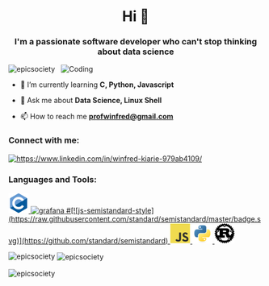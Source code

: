[//]: #[![MasterHead](https://japaneselevelup.com/wp-content/uploads/2018/05/Why-Programmers-Like-Japanese-Why-Japanese-Learners-like-Programming-2.jpeg)](https://epicsociety.io)
<h1 align="center">Hi 👋</h1>
<h3 align="center">I'm a passionate software developer who can't stop thinking about data science</h3>
<img align="right" alt="Coding" width="400" src="https://media.tenor.com/whgQwNlVvNkAAAAi/xero-code.gif">

<p align="left"> <img src="https://komarev.com/ghpvc/?username=epicsociety&label=Profile%20views&color=0e75b6&style=flat" alt="epicsociety" /> </p>

- 🌱 I’m currently learning **C, Python, Javascript**

- 💬 Ask me about **Data Science, Linux Shell**

- 📫 How to reach me **profwinfred@gmail.com**

<h3 align="left">Connect with me:</h3>
<p align="left">
<a href="https://linkedin.com/in/https://www.linkedin.com/in/winfred-kiarie-979ab4109/" target="blank"><img align="center" src="https://raw.githubusercontent.com/rahuldkjain/github-profile-readme-generator/master/src/images/icons/Social/linked-in-alt.svg" alt="https://www.linkedin.com/in/winfred-kiarie-979ab4109/" height="30" width="40" /></a>
</p>

<h3 align="left">Languages and Tools:</h3>
<p align="left"> <a href="https://www.cprogramming.com/" target="_blank" rel="noreferrer"> <img src="https://raw.githubusercontent.com/devicons/devicon/master/icons/c/c-original.svg" alt="c" width="40" height="40"/> </a> <a href="https://grafana.com" target="_blank" rel="noreferrer"> <img src="https://www.vectorlogo.zone/logos/grafana/grafana-icon.svg" alt="grafana" width="40" height="40"/> </a> <a href="https://developer.mozilla.org/en-US/docs/Web/JavaScript" target="_blank" rel="noreferrer"> 
#[![js-semistandard-style](https://raw.githubusercontent.com/standard/semistandard/master/badge.svg)](https://github.com/standard/semistandard)
<img src="https://raw.githubusercontent.com/devicons/devicon/master/icons/javascript/javascript-original.svg" alt="javascript" width="40" height="40"/> </a> <a href="https://www.python.org" target="_blank" rel="noreferrer"> <img src="https://raw.githubusercontent.com/devicons/devicon/master/icons/python/python-original.svg" alt="python" width="40" height="40"/> </a> <a href="https://www.rust-lang.org" target="_blank" rel="noreferrer"> <img src="https://raw.githubusercontent.com/devicons/devicon/master/icons/rust/rust-plain.svg" alt="rust" width="40" height="40"/> </a> </p>

<p><img align="left" src="https://github-readme-stats.vercel.app/api/top-langs?username=epicsociety&show_icons=true&locale=en&layout=compact" alt="epicsociety" /></p>

<p>&nbsp;<img align="center" src="https://github-readme-stats.vercel.app/api?username=epicsociety&show_icons=true&locale=en" alt="epicsociety" /></p>

<p><img align="center" src="https://github-readme-streak-stats.herokuapp.com/?user=epicsociety&" alt="epicsociety" /></p>
